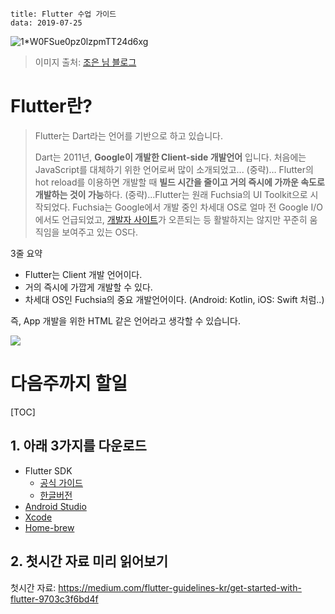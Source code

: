 ```
title: Flutter 수업 가이드
data: 2019-07-25
```

![1*W0FSue0pz0lzpmTT24d6xg](https://miro.medium.com/max/1400/1*W0FSue0pz0lzpmTT24d6xg.jpeg)

> 이미지 출처: [조은 님 블로그]([https://medium.com/flutter-guidelines-kr/%EC%99%9C-flutter%EB%8A%94-dart%EB%A5%BC-%EC%82%AC%EC%9A%A9%ED%95%98%EB%8A%94%EA%B0%80-e838b9415f57](https://medium.com/flutter-guidelines-kr/왜-flutter는-dart를-사용하는가-e838b9415f57))

# Flutter란?

> Flutter는 Dart라는 언어를 기반으로 하고 있습니다. 
>
> Dart는 2011년, **Google이 개발한 Client-side 개발언어** 입니다. 처음에는 JavaScript를 대체하기 위한 언어로써 많이 소개되었고... (중략)… Flutter의 hot reload를 이용하면 개발할 때 **빌드 시간을 줄이고 거의 즉시에 가까운 속도로 개발하는 것이 가능**하다. (중략)...Flutter는 원래 Fuchsia의 UI Toolkit으로 시작되었다. Fuchsia는 Google에서 개발 중인 차세대 OS로 얼마 전 Google I/O에서도 언급되었고, [개발자 사이트](https://fuchsia.dev/?source=post_page---------------------------)가 오픈되는 등 활발하지는 않지만 꾸준히 움직임을 보여주고 있는 OS다.

3줄 요약

- Flutter는 Client 개발 언어이다. 
- 거의 즉시에 가깝게 개발할 수 있다. 
- 차세대 OS인 Fuchsia의 중요 개발언어이다. (Android: Kotlin, iOS: Swift 처럼..)

즉, App 개발을 위한 HTML 같은 언어라고 생각할 수 있습니다. 



![](https://miro.medium.com/max/1400/0*2dpx-eQKrdFMirwF.gif)



# 다음주까지 할일

[TOC]


## 1. 아래 3가지를 다운로드

- Flutter SDK
	- [공식 가이드]( https://flutter.dev/docs/get-started/install?source=post_page---------------------------)
  - [한글버전](https://flutter-ko.dev/docs/get-started/install/windows)
- [Android Studio](https://developer.android.com/studio/?gclid=CjwKCAjwpuXpBRAAEiwAyRRPgexceWZVUlLma9Ur1SYHy27g8hkkjhaKw_bUshKFL7DjELL06GVY9hoCJwoQAvD_BwE)
- [Xcode](https://itunes.apple.com/us/app/xcode/id497799835)
- [Home-brew ](https://brew.sh/index_ko)

## 2. 첫시간 자료 미리 읽어보기

첫시간 자료: https://medium.com/flutter-guidelines-kr/get-started-with-flutter-9703c3f6bd4f

